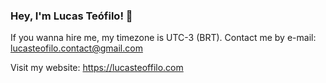 ### Hey, I'm Lucas Teófilo! 👋
If you wanna hire me, my timezone is UTC-3 (BRT). Contact me by e-mail: lucasteofilo.contact@gmail.com

Visit my website:
https://lucasteoffilo.com
